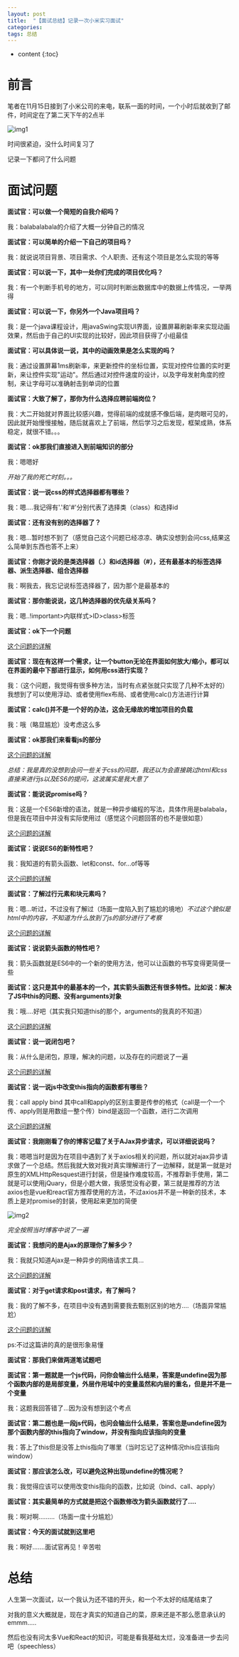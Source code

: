 ```yaml
---
layout: post
title:  "【面试总结】记录一次小米实习面试"
categories:  
tags: 总结
---
```


* content
{:toc}

# 前言  

笔者在11月15日接到了小米公司的来电，联系一面的时间，一个小时后就收到了邮件，时间定在了第二天下午的2点半

![img1](http://www.cywjw99.com/Xiaomi_interview/1.svg)

时间很紧迫，没什么时间复习了

记录一下都问了什么问题

# 面试问题

**面试官：可以做一个简短的自我介绍吗？**

我：balabalabala的介绍了大概一分钟自己的情况

**面试官：可以简单的介绍一下自己的项目吗？**

我：就说说项目背景、项目需求、个人职责、还有这个项目是怎么实现的等等

**面试官：可以说一下，其中一处你们完成的项目优化吗？**

我：有一个判断手机号的地方，可以同时判断出数据库中的数据上传情况，一举两得

**面试官：可以说一下，你另外一个Java项目吗？**

我：是一个java课程设计，用javaSwing实现UI界面，设置屏幕刷新率来实现动画效果，然后由于自己的UI实现的比较好，因此项目获得了小组最佳

**面试官：可以具体说一说，其中的动画效果是怎么实现的吗？**

我：通过设置屏幕1ms刷新率，来更新控件的坐标位置，实现对控件位置的实时更新，来让控件实现"运动"。然后通过对控件速度的设计，以及字母发射角度的控制，来让字母可以准确射击到单词的位置

**面试官：大致了解了，那你为什么选择应聘前端岗位？**

我：大二开始就对界面比较感兴趣，觉得前端的成就感不像后端，是肉眼可见的，因此就开始慢慢接触，随后就喜欢上了前端，然后学习之后发现，框架成熟，体系稳定，就很不错。。。

**面试官：ok那我们直接进入到前端知识的部分**

我：嗯嗯好

_开始了我的死亡时刻。。。_

**面试官：说一说css的样式选择器都有哪些？**

我：嗯....我记得有'.'和'#'分别代表了选择类（class）和选择id

**面试官：还有没有别的选择器了？**

我：嗯...暂时想不到了（感觉自己这个问题已经凉凉、确实没想到会问css,结果这么简单到东西也答不上来）

**面试官：你刚才说的是类选择器（.）和id选择器（#），还有最基本的标签选择器、派生选择器、组合选择器**

我：啊我去，我忘记说标签选择器了，因为那个是最基本的

**面试官：那你能说说，这几种选择器的优先级关系吗？**

我：嗯..!important>内联样式>ID>class>标签

**面试官：ok下一个问题**

[这个问题的详解](https://blog.csdn.net/qq_20179227/article/details/99705961?ops_request_misc=%257B%2522request%255Fid%2522%253A%2522163707984516780269852849%2522%252C%2522scm%2522%253A%252220140713.130102334..%2522%257D&request_id=163707984516780269852849&biz_id=0&utm_medium=distribute.pc_search_result.none-task-blog-2~all~baidu_landing_v2~default-4-99705961.first_rank_v2_pc_rank_v29&utm_term=css%E7%9A%84%E6%A0%B7%E5%BC%8F%E9%80%89%E6%8B%A9%E5%99%A8&spm=1018.2226.3001.4187)

**面试官：现在有这样一个需求，让一个button无论在界面如何放大/缩小，都可以在界面的最中下部进行显示，如何用css进行实现？**

我：（这个问题，我觉得有很多种方法，当时有点紧张就只实现了几种不太好的）我想到了可以使用浮动、或者使用flex布局、或者使用calc()方法进行计算

**面试官：calc()并不是一个好的办法，这会无缘故的增加项目的负载**

我：哦（略显尴尬）没考虑这么多

**面试官：ok那我们来看看js的部分**

[这个问题的详解](https://blog.csdn.net/qq_42562636/article/details/99587838?ops_request_misc=&request_id=&biz_id=102&utm_term=%E8%AE%A9%E4%B8%80%E4%B8%AA%E6%8C%89%E9%92%AE%E5%A7%8B%E7%BB%88%E5%9C%A8%E7%95%8C%E9%9D%A2%E7%9A%84%E4%B8%AD%E4%B8%8B%E9%83%A8%E8%BF%9B%E8%A1%8C%E6%98%BE%E7%A4%BA&utm_medium=distribute.pc_search_result.none-task-blog-2~all~sobaiduweb~default-1-99587838.first_rank_v2_pc_rank_v29&spm=1018.2226.3001.4187)

_总结：我是真的没想到会问一些关于css的问题，我还以为会直接跳过html和css直接来进行js以及ES6的提问，这波属实是我大意了_

**面试官：能说说promise吗？**

我：这是一个ES6新增的语法，就是一种异步编程的写法，具体作用是balabala，但是我在项目中并没有实际使用过（感觉这个问题回答的也不是很如意）

[这个问题的详解](https://blog.csdn.net/qq_34645412/article/details/81170576?ops_request_misc=%257B%2522request%255Fid%2522%253A%2522163714902616780255233219%2522%252C%2522scm%2522%253A%252220140713.130102334..%2522%257D&request_id=163714902616780255233219&biz_id=0&utm_medium=distribute.pc_search_result.none-task-blog-2~all~top_positive~default-1-81170576.first_rank_v2_pc_rank_v29&utm_term=promise&spm=1018.2226.3001.4187)

**面试官：说说ES6的新特性吧？**

我：我知道的有箭头函数、let和const、for...of等等

[这个问题的详解](https://blog.csdn.net/bradmatt/article/details/80920153?ops_request_misc=%257B%2522request%255Fid%2522%253A%2522163716117116780255232064%2522%252C%2522scm%2522%253A%252220140713.130102334..%2522%257D&request_id=163716117116780255232064&biz_id=0&utm_medium=distribute.pc_search_result.none-task-blog-2~all~sobaiduend~default-2-80920153.first_rank_v2_pc_rank_v29&utm_term=ES6%E7%9A%84%E6%96%B0%E7%89%B9%E6%80%A7&spm=1018.2226.3001.4187)

**面试官：了解过行元素和块元素吗？**

我：嗯...听过，不过没有了解过（场面一度陷入到了尴尬的境地）_不过这个貌似是html中的内容，不知道为什么放到了js的部分进行了考察_

[这个问题的详解](https://blog.csdn.net/qq_42952262/article/details/103834029)

**面试官：说说箭头函数的特性吧？**

我：箭头函数就是ES6中的一个新的使用方法，他可以让函数的书写变得更简便一些

**面试官：这只是其中的最基本的一个，其实箭头函数还有很多特性。比如说：解决了JS中this的问题、没有arguments对象**

我：哦....好吧（其实我只知道this的那个，arguments的我真的不知道）

[这个问题的详解](https://blog.csdn.net/weixin_42554311/article/details/82589733?ops_request_misc=%257B%2522request%255Fid%2522%253A%2522163716197416780261928714%2522%252C%2522scm%2522%253A%252220140713.130102334..%2522%257D&request_id=163716197416780261928714&biz_id=0&utm_medium=distribute.pc_search_result.none-task-blog-2~all~sobaiduend~default-2-82589733.first_rank_v2_pc_rank_v29&utm_term=%E7%AE%AD%E5%A4%B4%E5%87%BD%E6%95%B0%E7%9A%84%E4%BC%98%E7%82%B9&spm=1018.2226.3001.4187)

**面试官：说一说闭包吧？**

我：从什么是闭包，原理，解决的问题，以及存在的问题说了一遍

[这个问题的详解](https://blog.csdn.net/Hunt_bo/article/details/107699137?ops_request_misc=%257B%2522request%255Fid%2522%253A%2522163715667616780274194835%2522%252C%2522scm%2522%253A%252220140713.130102334..%2522%257D&request_id=163715667616780274194835&biz_id=0&utm_medium=distribute.pc_search_result.none-task-blog-2~all~top_positive~default-2-107699137.first_rank_v2_pc_rank_v29&utm_term=%E9%97%AD%E5%8C%85&spm=1018.2226.3001.4187)

**面试官：说一说js中改变this指向的函数都有哪些？**

我：call apply bind 其中call和apply的区别主要是传参的格式（call是一个一个传、apply则是用数组一整个传）bind是返回一个函数，进行二次调用

[这个问题的详解](https://blog.csdn.net/hexinyu_1022/article/details/82795517?ops_request_misc=%257B%2522request%255Fid%2522%253A%2522163716420616780264033229%2522%252C%2522scm%2522%253A%252220140713.130102334..%2522%257D&request_id=163716420616780264033229&biz_id=0&utm_medium=distribute.pc_search_result.none-task-blog-2~all~sobaiduend~default-1-82795517.first_rank_v2_pc_rank_v29&utm_term=call%2Capply%2Cbind&spm=1018.2226.3001.4187)

**面试官：我刚刚看了你的博客记载了关于AJax异步请求，可以详细说说吗？**

我：嗯嗯当时是因为在项目中遇到了关于axios相关的问题，所以就对ajax异步请求做了一个总结。然后我就大致对我对真实理解进行了一边解释，就是第一就是对原生的XMLHttpResquest进行封装，但是操作难度较高，不推荐新手使用，第二就是可以使用jQuary，但是小题大做，我感觉没有必要，第三就是推荐的方法axios也是vue和react官方推荐使用的方法，不过axios并不是一种新的技术，本质上是对promise的封装，使用起来更加的简便

![img2](http://www.cywjw99.com/Xiaomi_interview/2.svg)

_完全按照当时博客中说了一遍_

**面试官：我想问的是Ajax的原理你了解多少？**

我：我就只知道Ajax是一种异步的网络请求工具...

[这个问题的详解](https://blog.csdn.net/Oriental_/article/details/104863762?ops_request_misc=%257B%2522request%255Fid%2522%253A%2522163719409216780357248911%2522%252C%2522scm%2522%253A%252220140713.130102334..%2522%257D&request_id=163719409216780357248911&biz_id=0&utm_medium=distribute.pc_search_result.none-task-blog-2~all~top_positive~default-1-104863762.first_rank_v2_pc_rank_v29&utm_term=ajax&spm=1018.2226.3001.4187)

**面试官：对于get请求和post请求，有了解吗？**

我：我的了解不多，在项目中没有遇到需要我去甄别区别的地方....（场面异常尴尬）

[这个问题的详解](https://blog.csdn.net/csj731742019/article/details/108727469?ops_request_misc=%257B%2522request%255Fid%2522%253A%2522163721122616780357225177%2522%252C%2522scm%2522%253A%252220140713.130102334..%2522%257D&request_id=163721122616780357225177&biz_id=0&utm_medium=distribute.pc_search_result.none-task-blog-2~all~baidu_landing_v2~default-4-108727469.first_rank_v2_pc_rank_v29&utm_term=get%E5%92%8Cpost%E7%9A%84%E5%8C%BA%E5%88%AB%E9%9D%A2%E8%AF%95&spm=1018.2226.3001.4187)

ps:不过这篇讲的真的是很形象易懂

**面试官：那我们来做两道笔试题吧**

**面试官：第一题就是一个js代码，问你会输出什么结果，答案是undefine因为那个函数内部的是局部变量，外层作用域中的变量虽然和内层的重名，但是并不是一个变量**

我：这题我回答错了...因为没有想到这个考点

**面试官：第二题也是一段js代码，也问会输出什么结果，答案也是undefine因为那个函数内部的this指向了window，并没有指向应该指向的变量**

我：答上了this但是没答上this指向了哪里（当时忘记了这种情况this应该指向window）

**面试官：那应该怎么改，可以避免这种出现undefine的情况呢？**

我：我觉得应该可以使用改变this指向的函数，比如说（bind、call、apply）

**面试官：其实最简单的方式就是把这个函数修改为箭头函数就行了....**

我：啊对啊.........（场面一度十分尴尬）

**面试官：今天的面试就到这里吧**

我：啊好.......面试官再见！辛苦啦

# 总结

人生第一次面试，以一个我认为还不错的开头，和一个不太好的结尾结束了

对我的意义大概就是，现在才真实的知道自己的菜，原来还是不那么愿意承认的emmm.....

然后也没有问太多Vue和React的知识，可能是看我基础太烂，没准备进一步去问吧（speechless）






